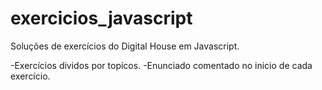 # exercicios_javascript
Soluções de exercícios do Digital House em Javascript.

-Exercícios dividos por topícos.
-Enunciado comentado no inicio de cada exercício.
